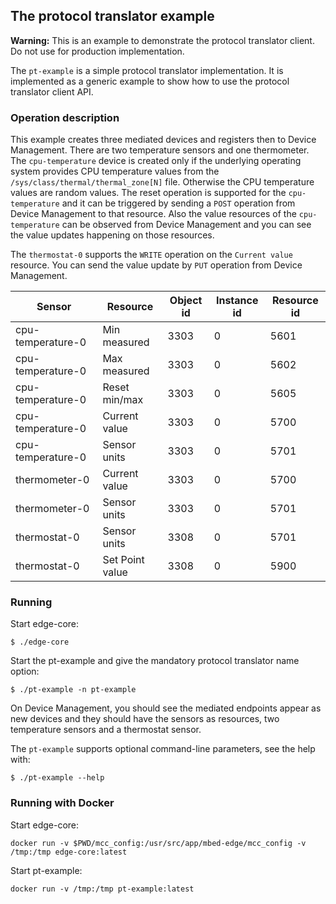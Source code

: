 ## The protocol translator example

<span class="warnings">**Warning:** This is an example to demonstrate the protocol
translator client. Do not use for production implementation.</span>

The `pt-example` is a simple protocol translator implementation. It is
implemented as a generic example to show how to use the protocol translator
client API.

### Operation description

This example creates three mediated devices and registers then to
Device Management. There are two temperature sensors and one thermometer. The
`cpu-temperature` device is created only if the underlying operating system
provides CPU temperature values from the `/sys/class/thermal/thermal_zone[N]` file.
Otherwise the CPU temperature values are random values.
The reset operation is supported for the `cpu-temperature` and it can be
triggered by sending a `POST` operation from Device Management to that resource. Also
the value resources of the `cpu-temperature` can be observed from Device Management
and you can see the value updates happening on those resources.

The `thermostat-0` supports the `WRITE` operation on the `Current value`
resource. You can send the value update by `PUT` operation from Device Management.

| Sensor            | Resource        | Object id | Instance id | Resource id |
|-------------------|-----------------|-----------|-------------|-------------|
| cpu-temperature-0 | Min measured    | 3303      | 0           | 5601        |
| cpu-temperature-0 | Max measured    | 3303      | 0           | 5602        |
| cpu-temperature-0 | Reset min/max   | 3303      | 0           | 5605        |
| cpu-temperature-0 | Current value   | 3303      | 0           | 5700        |
| cpu-temperature-0 | Sensor units    | 3303      | 0           | 5701        |
| thermometer-0     | Current value   | 3303      | 0           | 5700        |
| thermometer-0     | Sensor units    | 3303      | 0           | 5701        |
| thermostat-0      | Sensor units    | 3308      | 0           | 5701        |
| thermostat-0      | Set Point value | 3308      | 0           | 5900        |

### Running

Start edge-core:

```
$ ./edge-core
```

Start the pt-example and give the mandatory protocol translator name option:

```
$ ./pt-example -n pt-example
```

On Device Management, you should see the mediated endpoints appear as new devices and
they should have the sensors as resources, two temperature sensors and
a thermostat sensor.

The `pt-example` supports optional command-line parameters, see the help with:

```
$ ./pt-example --help
```

### Running with Docker

Start edge-core:
```
docker run -v $PWD/mcc_config:/usr/src/app/mbed-edge/mcc_config -v /tmp:/tmp edge-core:latest
```

Start pt-example:
```
docker run -v /tmp:/tmp pt-example:latest
```
